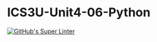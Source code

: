 # ICS3U-Unit4-06-Python

[![GitHub's Super Linter](https://github.com/Aidan-Lalonde-Novales/ICS3U-Unit4-06-Python/workflows/GitHub's%20Super%20Linter/badge.svg)](https://github.com/Aidan-Lalonde-Novales/ICS3U-Unit4-06-Python/actions)
